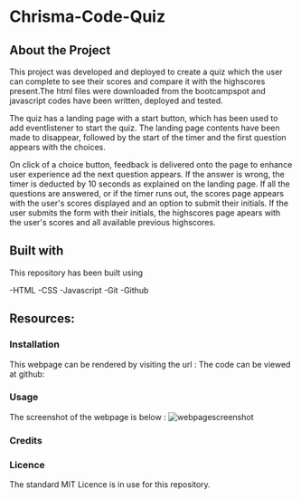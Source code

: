 # Chrisma-Code-Quiz

## About the Project

This project was developed and deployed to create a quiz which the user can complete to see their scores and compare it with the highscores present.The html files were downloaded from the bootcampspot and javascript codes have been written, deployed and tested. 

The quiz has a landing page with a start button, which has been used to add eventlistener to start the quiz. The landing page contents have been made to disappear, followed by the start of the timer and the first question appears with the choices.

On click of a choice button, feedback is delivered onto the page to enhance user experience ad the next question appears. If the answer is wrong, the timer is deducted by 10 seconds as explained on the landing page. If all the questions are answered, or if the timer runs out, the scores page appears with the user's scores displayed and an option to submit their initials. If the user submits the form with their initials, the highscores page apears with the user's scores and all available previous highscores.

## Built with

This repository has been built using 

-HTML
-CSS 
-Javascript
-Git 
-Github 


## Resources:



### Installation

This webpage can be rendered by visiting the url : 
The code can be viewed at github:

### Usage


The screenshot of the webpage is below : ![webpagescreenshot](/images/webpagescreenshot.png)

### Credits




### Licence
The standard MIT Licence is in use for this repository.

